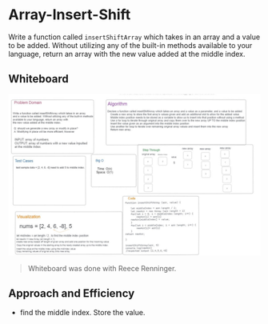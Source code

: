 # Array-Insert-Shift

Write a function called `insertShiftArray` which takes in an array and a value to be added. Without utilizing any of the built-in methods available to your language, return an array with the new value added at the middle index.

## Whiteboard

![Reverse Array Whiteboard](../assets/dsa02.jpg)

> Whiteboard was done with Reece Renninger.

## Approach and Efficiency

- find the middle index. Store the value.
